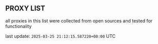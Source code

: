 ## PROXY LIST

all proxies in this list were collected from open sources and tested for functionality

last update: `2025-03-25 21:12:15.587220+00:00` UTC